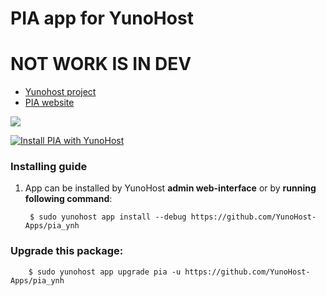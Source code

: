 # PIA app for YunoHost

# NOT WORK IS IN DEV

- [Yunohost project](https://yunohost.org)
- [PIA website](https://www.cnil.fr/fr/outil-pia-telechargez-et-installez-le-logiciel-de-la-cnil)

![](https://raw.githubusercontent.com/LINCnil/pia/master/src/assets/images/pia-auth-logo.png)


[![Install PIA with YunoHost](https://install-app.yunohost.org/install-with-yunohost.png)](https://install-app.yunohost.org/?app=pia)

### Installing guide

 1. App can be installed by YunoHost **admin web-interface** or by **running following command**:

         $ sudo yunohost app install --debug https://github.com/YunoHost-Apps/pia_ynh

 
### Upgrade this package:

        $ sudo yunohost app upgrade pia -u https://github.com/YunoHost-Apps/pia_ynh
